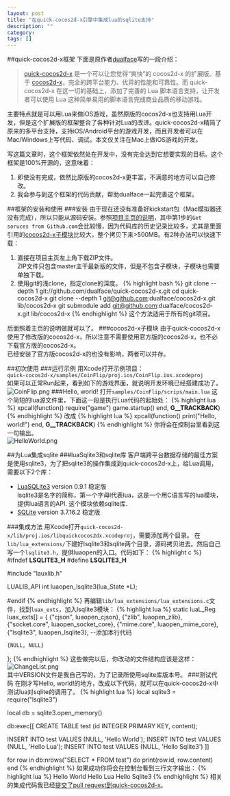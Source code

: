 ```yaml
---
layout: post
title: "在quick-cocos2d-x引擎中集成lua的sqlite支持"
description: ""
category: 
tags: []
---
```

##quick-cocos2d-x框架
下面是原作者[dualface](http://dualface.github.io/)写的一段介绍：  
> [quick-cocos2d-x](https://github.com/dualface/quick-cocos2d-x) 是一个可以让您觉得“爽快”的 cocos2d-x 的扩展版。基于 [cocos2d-x](http://www.cocos2d-x.org/)，完全的跨平台能力、优异的性能和可靠性。而 quick-cocos2d-x 在这一切的基础上，添加了完善的 Lua 脚本语言支持，让开发者可以使用 Lua 这种简单易用的脚本语言完成商业品质的移动游戏。  

主要特点就是可以用Lua来做iOS游戏，虽然原版的cocos2d-x也支持用Lua开发，但是这个扩展版的框架整合了各种针对Lua的改进。quick-cocos2d-x精简了原来的多平台支持，支持iOS/Android平台的游戏开发，而且开发者可以在Mac/Windows上写代码、调试。本文仅关注在Mac上做iOS游戏的开发。  

写这篇文章时，这个框架依然处在开发中，没有完全达到它想要实现的目标。这个框架是100%开源的，这意味着：  
1. 即使没有完成，依然比原版的cocos2d-x更丰富，不满意的地方可以自己修改。  
2. 我会参与到这个框架的代码贡献，帮助dualface一起完善这个框架。  

##框架的安装和使用
###安装
由于现在还没有准备好kickstart包（Mac模拟器还没有完成），所以只能从源码安装。参照[项目主页的说明](https://github.com/dualface/quick-cocos2d-x#build-from-sources)，其中第1步的`Get soruces from Github.com`会比较慢，因为代码库的历史记录比较多，尤其是里面引用的[cocos2d-x子模块](https://github.com/dualface/cocos2d-x)比较大，整个拷贝下来>500MB。有2种办法可以快速下载：  

1. 直接在项目主页左上角下载ZIP文件。  
ZIP文件只包含master主干最新版的文件，但是不包含子模块，子模块也需要单独下载。  
2. 使用git的浅clone，指定clone的深度。
{% highlight bash %}
git clone --depth 1 git://github.com/dualface/quick-cocos2d-x.git
cd quick-cocos2d-x
git clone --depth 1 git@github.com:dualface/cocos2d-x.git lib/cocos2d-x
git submodule add git@github.com:dualface/cocos2d-x.git lib/cocos2d-x
{% endhighlight %}
这个方法适用于所有的git项目。  

后面照着主页的说明做就可以了。
###cocos2d-x子模块
由于quick-cocos2d-x使用了修改版的cocos2d-x，所以注意不需要使用官方版的cocos2d-x，也不必下载官方版的cocos2d-x。  
已经安装了官方版cocos2d-x的也没有影响，两者可以并存。

##初次使用
###运行示例
用Xcode打开示例项目：  
`quick-cocos2d-x/samples/CoinFlip/proj.ios/CoinFlip.ios.xcodeproj`  
如果可以正常Run起来，看到如下的游戏界面，就说明开发环境已经搭建成功了。  
![CoinFlip.png](http://ww4.sinaimg.cn/large/a74ecc4cjw1e4dcckv6ioj20a30jpwgh.png)
###Hello, world!
打开`samples/CoinFlip/scrips/main.lua`
这个简短的lua源文件里，下面这一段是执行Lua代码的起始处：
{% highlight lua %}
xpcall(function()
    require("game")
    game.startup()
end, __G__TRACKBACK__)
{% endhighlight %}
改成
{% highlight lua %}
xpcall(function()
    print("Hello, world!")
end, __G__TRACKBACK__)
{% endhighlight %}
你将会在控制台里看到这一句输出。  
![HelloWorld.png](http://ww1.sinaimg.cn/large/a74eed94jw1e4dds45upoj205w0373yn.png)  

##为Lua集成sqlite
###luaSqlite3和sqlite库
客户端跨平台数据存储的最佳方案是使用sqlite3，为了把sqlite3的操作集成到quick-cocos2d-x上，给Lua调用，需要以下2个库：  

* [LuaSQLite3](http://lua.sqlite.org/index.cgi/doc/tip/doc/lsqlite3.wiki) version 0.9.1 稳定版  
  lsqlite3是名字的简称，第一个字母l代表lua，这是一个用C语言写的lua模块，提供lua语言的API. 这个模块依赖sqlite库.  
* [SQLite](http://www.sqlite.org/releaselog/3_7_16_2.html) version 3.7.16.2 稳定版

###集成方法
用Xcode打开`quick-cocos2d-x/lib/proj.ios/libquickcocos2dx.xcodeproj`，需要添加两个目录。  在`lib/lua_extensions/`下建好lsqlite3和sqlite两个目录，源码拷贝进去。然后自己写一个`lsqlite3.h`，提供luaopen的入口。代码如下：
{% highlight c %}
#ifndef __LSQLITE3_H__
#define __LSQLITE3_H__

#include "lauxlib.h"

LUALIB_API int luaopen_lsqlite3(lua_State *L);

#endif
{% endhighlight %}
再编辑`lib/lua_extensions/lua_extensions.c`文件，找到`luax_exts`，加入lsqlite3模块：
{% highlight lua %}
static luaL_Reg luax_exts[] = {
    {"cjson", luaopen_cjson},
    {"zlib", luaopen_zlib},
    {"socket.core", luaopen_socket_core},
    {"mime.core", luaopen_mime_core},
    {"lsqlite3", luaopen_lsqlite3},  --添加本行代码

    {NULL, NULL}
};
{% endhighlight %}
这些做完以后，你改动的文件结构应该是这样：  
![ChangeList.png](http://ww1.sinaimg.cn/large/a74e55b4jw1e4dfdolv8xj208g0743z9.png)  
其中VERSION文件是我自己写的，为了记录所使用sqlite库版本号。
###测试代码
在刚才写Hello, world!的地方，改成以下代码，就可以在quick-cocos2d-x中测试lua对sqlite的调用了。
{% highlight lua %}
local sqlite3 = require("lsqlite3")

local db = sqlite3.open_memory()

db:exec[[
  CREATE TABLE test (id INTEGER PRIMARY KEY, content);

  INSERT INTO test VALUES (NULL, 'Hello World');
  INSERT INTO test VALUES (NULL, 'Hello Lua');
  INSERT INTO test VALUES (NULL, 'Hello Sqlite3')
]]

for row in db:nrows("SELECT * FROM test") do
    print(row.id, row.content)
end
{% endhighlight %}
如果成功你将会在控制台看到三行文字输出：
{% highlight lua %}
Hello World
Hello Lua
Hello Sqlite3
{% endhighlight %}
相关的集成代码我已经[提交了pull request到quick-cocos2d-x](https://github.com/dualface/quick-cocos2d-x/pull/36)。
